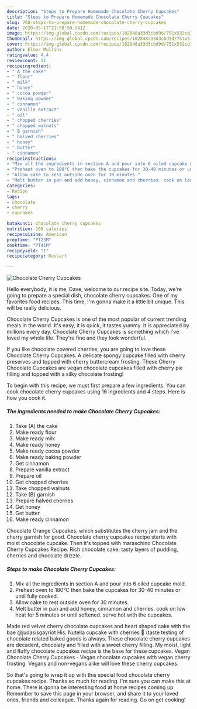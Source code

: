 ```yaml
---
description: "Steps to Prepare Homemade Chocolate Cherry Cupcakes"
title: "Steps to Prepare Homemade Chocolate Cherry Cupcakes"
slug: 768-steps-to-prepare-homemade-chocolate-cherry-cupcakes
date: 2020-05-17T21:58:50.541Z
image: https://img-global.cpcdn.com/recipes/102848a33d3cbd9d/751x532cq70/chocolate-cherry-cupcakes-recipe-main-photo.jpg
thumbnail: https://img-global.cpcdn.com/recipes/102848a33d3cbd9d/751x532cq70/chocolate-cherry-cupcakes-recipe-main-photo.jpg
cover: https://img-global.cpcdn.com/recipes/102848a33d3cbd9d/751x532cq70/chocolate-cherry-cupcakes-recipe-main-photo.jpg
author: Elmer Mullins
ratingvalue: 4.4
reviewcount: 11
recipeingredient:
- " A the cake"
- " flour"
- " milk"
- " honey"
- " cocoa powder"
- " baking powder"
- " cinnamon"
- " vanilla extract"
- " oil"
- " chopped cherries"
- " chopped walnuts"
- " B garnish"
- " halved cherries"
- " honey"
- " butter"
- " cinnamon"
recipeinstructions:
- "Mix all the ingredients in section A and pour into 6 oiled cupcake mold."
- "Preheat oven to 180°C then bake the cupcakes for 30-40 minutes or until fully cooked."
- "Allow cake to rest outside oven for 30 minutes."
- "Melt butter in pan and add honey, cinnamon and cherries. cook on low heat for 5 minutes or until softened. serve hot with the cupcakes."
categories:
- Recipe
tags:
- chocolate
- cherry
- cupcakes

katakunci: chocolate cherry cupcakes 
nutrition: 168 calories
recipecuisine: American
preptime: "PT25M"
cooktime: "PT41M"
recipeyield: "1"
recipecategory: Dessert

---
```



![Chocolate Cherry Cupcakes](https://img-global.cpcdn.com/recipes/102848a33d3cbd9d/751x532cq70/chocolate-cherry-cupcakes-recipe-main-photo.jpg)

Hello everybody, it is me, Dave, welcome to our recipe site. Today, we're going to prepare a special dish, chocolate cherry cupcakes. One of my favorites food recipes. This time, I'm gonna make it a little bit unique. This will be really delicious.

Chocolate Cherry Cupcakes is one of the most popular of current trending meals in the world. It's easy, it is quick, it tastes yummy. It is appreciated by millions every day. Chocolate Cherry Cupcakes is something which I've loved my whole life. They're fine and they look wonderful.

If you like chocolate covered cherries, you are going to love these Chocolate Cherry Cupcakes. A delicate spongy cupcake filled with cherry preserves and topped with cherry buttercream frosting. These Cherry Chocolate Cupcakes are vegan chocolate cupcakes filled with cherry pie filling and topped with a silky chocolate frosting!


To begin with this recipe, we must first prepare a few ingredients. You can cook chocolate cherry cupcakes using 16 ingredients and 4 steps. Here is how you cook it.

<!--inarticleads1-->

##### The ingredients needed to make Chocolate Cherry Cupcakes:

1. Take  (A) the cake
1. Make ready  flour
1. Make ready  milk
1. Make ready  honey
1. Make ready  cocoa powder
1. Make ready  baking powder
1. Get  cinnamon
1. Prepare  vanilla extract
1. Prepare  oil
1. Get  chopped cherries
1. Take  chopped walnuts
1. Take  (B) garnish
1. Prepare  halved cherries
1. Get  honey
1. Get  butter
1. Make ready  cinnamon


Chocolate Orange Cupcakes, which substitutes the cherry jam and the cherry garnish for good. Chocolate cherry cupcakes recipe starts with moist chocolate cupcake. Then it&#39;s topped with maraschino Chocolate Cherry Cupcakes Recipe. Rich chocolate cake. tasty layers of pudding, cherries and chocolate drizzle. 

<!--inarticleads2-->

##### Steps to make Chocolate Cherry Cupcakes:

1. Mix all the ingredients in section A and pour into 6 oiled cupcake mold.
1. Preheat oven to 180°C then bake the cupcakes for 30-40 minutes or until fully cooked.
1. Allow cake to rest outside oven for 30 minutes.
1. Melt butter in pan and add honey, cinnamon and cherries. cook on low heat for 5 minutes or until softened. serve hot with the cupcakes.


Made red velvet cherry chocolate cupcakes and heart shaped cake with the bae @judasisgayriot His: Nutella cupcake with cherries 🍒 (taste testing of chocolate related baked goods is always. These chocolate cherry cupcakes are decadent, chocolaty and filled with a sweet cherry filling. My moist, light and fluffy chocolate cupcakes recipe is the base for these cupcakes. Vegan Chocolate Cherry Cupcakes - Vegan chocolate cupcakes with vegan cherry frosting. Vegans and non-vegans alike will love these cherry cupcakes. 

So that's going to wrap it up with this special food chocolate cherry cupcakes recipe. Thanks so much for reading. I'm sure you can make this at home. There is gonna be interesting food at home recipes coming up. Remember to save this page in your browser, and share it to your loved ones, friends and colleague. Thanks again for reading. Go on get cooking!
